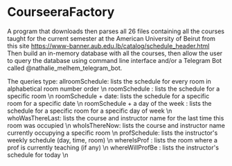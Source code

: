 # CourseeraFactory
A program that downloads then parses all 26 files containing all the courses taught for the current semester at the American University of Beirut
from this site https://www-banner.aub.edu.lb/catalog/schedule_header.html 
Then build an in-memory database with all the courses, 
then allow the user to query the database using command line interface and/or a Telegram Bot called @nathalie_melhem_telegram_bot.

The queries type:
	allroomSchedule: lists the schedule for every room in alphabetical room number order \n
	roomSchedule : lists the schedule for a specific room      \n
	roomSchedule + date: lists the schedule for a specific room for a specific date  \n
	roomSchedule + a day of the week : lists the schedule for a specific room for a specific day of week \n
	whoWasThereLast: lists the course and instructor name for the last time this room was occupied   \n
	whoIsThereNow: lists the course and instructor name currently occupying a specific room    \n
  	profSchedule: lists the instructor's weekly schedule (day, time, room)    \n
	whereIsProf : lists the room where a prof is currently teaching (if any)         \n
	whereWillProfBe : lists the instructor's schedule for today       \n
